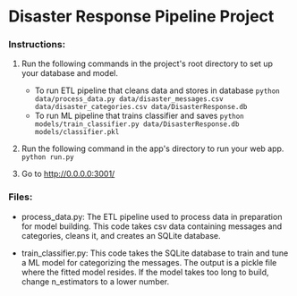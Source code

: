 # Disaster Response Pipeline Project

### Instructions:
1. Run the following commands in the project's root directory to set up your database and model.

    - To run ETL pipeline that cleans data and stores in database
        `python data/process_data.py data/disaster_messages.csv data/disaster_categories.csv data/DisasterResponse.db`
    - To run ML pipeline that trains classifier and saves
        `python models/train_classifier.py data/DisasterResponse.db models/classifier.pkl`

2. Run the following command in the app's directory to run your web app.
    `python run.py`

3. Go to http://0.0.0.0:3001/

### Files:
- process_data.py: The ETL pipeline used to process data in preparation for model building. This code takes csv data containing messages and categories, cleans it, and creates an SQLite database.

- train_classifier.py: This code takes the SQLite database to train and tune a ML model for categorizing the messages. The output is a pickle file where the fitted model resides. If the model takes too long to build, change n_estimators to a lower number. 



